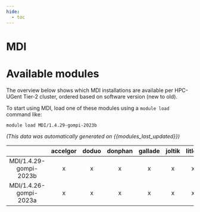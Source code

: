 ```yaml
---
hide:
  - toc
---
```


MDI
===

# Available modules


The overview below shows which MDI installations are available per HPC-UGent Tier-2 cluster, ordered based on software version (new to old).

To start using MDI, load one of these modules using a `module load` command like:

```shell
module load MDI/1.4.29-gompi-2023b
```

*(This data was automatically generated on {{modules_last_updated}})*

| |accelgor|doduo|donphan|gallade|joltik|litleo|shinx|
| :---: | :---: | :---: | :---: | :---: | :---: | :---: | :---: |
|MDI/1.4.29-gompi-2023b|x|x|x|x|x|x|x|
|MDI/1.4.26-gompi-2023a|x|x|x|x|x|x|x|
